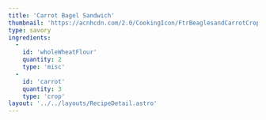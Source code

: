 ```yaml
---
title: 'Carrot Bagel Sandwich'
thumbnail: 'https://acnhcdn.com/2.0/CookingIcon/FtrBeaglesandCarrotCropped.png'
type: savory
ingredients:
  -
    id: 'wholeWheatFlour'
    quantity: 2
    type: 'misc'
  -
    id: 'carrot'
    quantity: 3
    type: 'crop'
layout: '../../layouts/RecipeDetail.astro'
---
```

